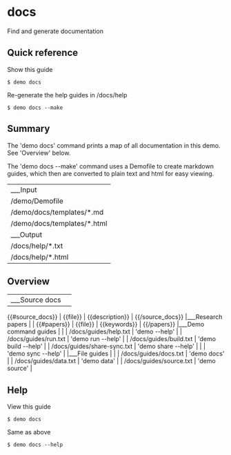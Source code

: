 # docs

Find and generate documentation

## Quick reference

Show this guide

```
$ demo docs
```

Re-generate the help guides in /docs/help

```
$ demo docs --make
```

## Summary

The 'demo docs' command prints a map of all documentation in this demo. See 'Overview' below.

The 'demo docs --make' command uses a Demofile to create markdown guides, which then are converted to plain text and html for easy viewing.

|                             |
| --------------------------- |
| ___Input                    |
| /demo/Demofile              |
| /demo/docs/templates/*.md   |
| /demo/docs/templates/*.html |
| ___Output                   |
| /docs/help/*.txt            |
| /docs/help/*.html           |

## Overview

|                              |                      |
| ---------------------------- | -------------------- |
|___Source docs                |                      |
{{#source_docs}}
| {{file}}                     | {{description}}      |
{{/source_docs}}
|___Research papers            |                      |
{{#papers}}
| {{file}}                     | {{keywords}}         |
{{/papers}}
|___Demo command guides        |                      |
| /docs/guides/help.txt        | 'demo --help'        |
| /docs/guides/run.txt         | 'demo run --help'    |
| /docs/guides/build.txt       | 'demo build --help'  |
| /docs/guides/share-sync.txt  | 'demo share --help'  |
|                              | 'demo sync --help'   |
|___File guides                |                      |
| /docs/guides/docs.txt        | 'demo docs'          |
| /docs/guides/data.txt        | 'demo data'          |
| /docs/guides/source.txt      | 'demo source'        |

## Help

View this guide

```
$ demo docs
```

Same as above

```
$ demo docs --help
```
